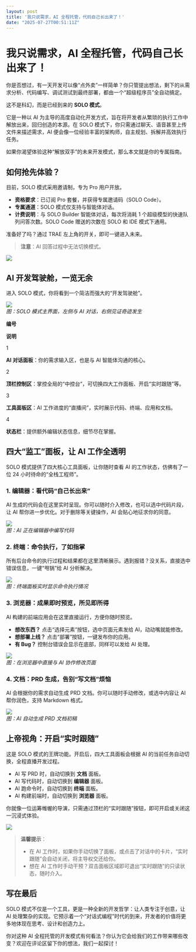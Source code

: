 ```yaml
---
layout: post
title: '我只说需求，AI 全程托管，代码自己长出来了！'
date: "2025-07-27T00:51:11Z"
---
```

我只说需求，AI 全程托管，代码自己长出来了！
=======================

你是否想过，有一天开发可以像“点外卖”一样简单？你只管提出想法，剩下的从需求分析、代码编写、调试测试到最终部署，都由一个“超级程序员”全自动搞定。

这不是科幻，而是已经到来的 **SOLO 模式**。

它是一种以 AI 为主导的高度自动化开发方式，旨在将开发者从繁琐的执行工作中解放出来，回归创造的本源。在 SOLO 模式下，你只需通过聊天、语音甚至上传文件来描述需求，AI 便会像一位经验丰富的架构师，自主规划、拆解并高效执行任务。

如果你渴望体验这种“解放双手”的未来开发模式，那么本文就是你的专属指南。

如何抢先体验？
-------

目前，SOLO 模式采用邀请制，专为 Pro 用户开放。

*   **资格要求**：已订阅 Pro 套餐，并获得专属邀请码（SOLO Code）。
*   **专属通道**：SOLO 模式仅支持与智能体对话。
*   **计费说明**：与 SOLO Builder 智能体对话，每次将消耗 1 个超级模型的快速队列问答次数。SOLO Code 赠送的次数在 SOLO 和 IDE 模式下通用。

准备好了吗？通过 TRAE 左上角的开关，即可一键进入未来。

> **注意**：AI 回答过程中无法切换模式。

![](https://img2024.cnblogs.com/blog/2105804/202507/2105804-20250726121326028-742120374.png)

AI 开发驾驶舱，一览无余
-------------

进入 SOLO 模式，你将看到一个简洁而强大的“开发驾驶舱”。

![](https://img2024.cnblogs.com/blog/2105804/202507/2105804-20250726121151204-147662982.png)  
_图：SOLO 模式主界面，左侧与 AI 对话，右侧见证奇迹发生_

**编号**

**说明**

1

**AI 对话面板**：你的需求输入区，也是与 AI 智能体沟通的核心。

2

**顶栏控制区**：掌控全局的“中控台”，可切换四大工作面板、开启“实时跟随”等。

3

**工具面板区**：AI 工作进度的“直播间”，实时展示代码、终端、应用和文档。

4

**状态栏**：提供额外编辑状态信息，细节尽在掌握。

四大“监工”面板，让 AI 工作全透明
-------------------

SOLO 模式提供了四大核心工具面板，让你随时查看 AI 的工作状态，仿佛有了一位 24 小时待命的“全栈工程师”。

### 1\. 编辑器：看代码“自己长出来”

AI 生成的代码会在这里实时呈现。你可以随时介入修改，也可以选中代码片段，让 AI 帮你进一步优化。对于删除等关键操作，AI 会贴心地征求你的同意。

![](https://img2024.cnblogs.com/blog/2105804/202507/2105804-20250726121347516-542204515.png)  
_图：AI 正在编辑器中编写代码_

### 2\. 终端：命令执行，了如指掌

所有后台命令的执行过程和结果都在这里清晰展示。遇到报错？没关系，直接选中错误信息，一键“甩锅”给 AI 分析解决。

![](https://img2024.cnblogs.com/blog/2105804/202507/2105804-20250726121409269-802900851.png)  
_图：终端面板实时显示命令执行情况_

### 3\. 浏览器：成果即时预览，所见即所得

AI 构建的前端应用会在这里直接运行，方便你随时预览。

*   **想改东西？** 点击“选择元素”按钮，选中页面元素发给 AI，动动嘴就能修改。
*   **想部署上线？** 点击“部署”按钮，一键发布你的应用。
*   **有 Bug？** 控制台错误会显示在底部，同样可以发给 AI 处理。

![](https://img2024.cnblogs.com/blog/2105804/202507/2105804-20250726121439331-1555601540.png)  
_图：在浏览器中直接与 AI 协作修改页面_

### 4\. 文档：PRD 生成，告别“写文档”烦恼

AI 会根据你的需求自动生成 PRD 文档。你可以随时手动修改，或选中内容让 AI 帮你润色，支持 Markdown 格式。

![](https://img2024.cnblogs.com/blog/2105804/202507/2105804-20250726121455235-1776933348.png)  
_图：AI 自动生成 PRD 文档初稿_

上帝视角：开启“实时跟随”
-------------

这是 SOLO 模式的王牌功能。开启后，四大工具面板会根据 AI 的当前任务自动切换，全程直播开发过程。

*   AI 写 PRD 时，自动切换到 **文档** 面板。
*   AI 写代码时，自动切换到 **编辑器** 面板。
*   AI 跑命令时，自动切换到 **终端** 面板。
*   AI 构建前端时，自动切换到 **浏览器** 面板。

你就像一位运筹帷幄的导演，只需通过顶栏的“实时跟随”按钮，即可开启或关闭这一沉浸式体验。

![](https://img2024.cnblogs.com/blog/2105804/202507/2105804-20250726121532408-625888286.png)

> **温馨提示**：
> 
> *   在 AI 工作时，如果你手动切换了面板，或点击了对话中的卡片，“实时跟随”会自动关闭，将主导权交还给你。
> *   想在 AI 工作时手动干预？双击面板区域即可退出“实时跟随”的只读状态，随时介入。

写在最后
----

SOLO 模式不仅是一个工具，更是一种全新的开发哲学：让人类专注于创意，让 AI 处理繁杂的实现。它预示着一个“对话式编程”时代的到来，开发者的价值将更多地体现在思考、设计和创造力上。

你对这种 AI 全程托管的开发模式有何看法？你认为它会给我们的工作带来哪些改变？欢迎在评论区留下你的想法，我们一起探讨！